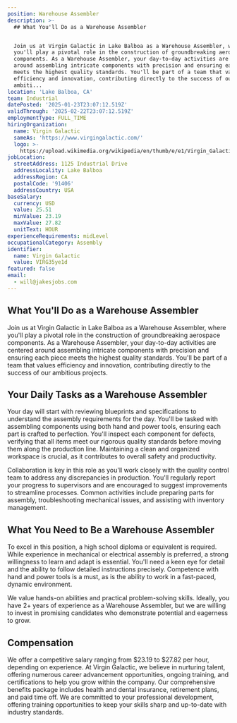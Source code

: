 ```yaml
---
position: Warehouse Assembler
description: >-
  ## What You'll Do as a Warehouse Assembler


  Join us at Virgin Galactic in Lake Balboa as a Warehouse Assembler, where
  you'll play a pivotal role in the construction of groundbreaking aerospace
  components. As a Warehouse Assembler, your day-to-day activities are centered
  around assembling intricate components with precision and ensuring each piece
  meets the highest quality standards. You'll be part of a team that values
  efficiency and innovation, contributing directly to the success of our
  ambiti...
location: 'Lake Balboa, CA'
team: Industrial
datePosted: '2025-01-23T23:07:12.519Z'
validThrough: '2025-02-22T23:07:12.519Z'
employmentType: FULL_TIME
hiringOrganization:
  name: Virgin Galactic
  sameAs: 'https://www.virgingalactic.com/'
  logo: >-
    https://upload.wikimedia.org/wikipedia/en/thumb/e/e1/Virgin_Galactic_logo_%282022%29.svg/1200px-Virgin_Galactic_logo_%282022%29.svg.png
jobLocation:
  streetAddress: 1125 Industrial Drive
  addressLocality: Lake Balboa
  addressRegion: CA
  postalCode: '91406'
  addressCountry: USA
baseSalary:
  currency: USD
  value: 25.51
  minValue: 23.19
  maxValue: 27.82
  unitText: HOUR
experienceRequirements: midLevel
occupationalCategory: Assembly
identifier:
  name: Virgin Galactic
  value: VIRG35ye1d
featured: false
email:
  - will@jakesjobs.com
---
```




## What You'll Do as a Warehouse Assembler

Join us at Virgin Galactic in Lake Balboa as a Warehouse Assembler, where you'll play a pivotal role in the construction of groundbreaking aerospace components. As a Warehouse Assembler, your day-to-day activities are centered around assembling intricate components with precision and ensuring each piece meets the highest quality standards. You'll be part of a team that values efficiency and innovation, contributing directly to the success of our ambitious projects.

## Your Daily Tasks as a Warehouse Assembler

Your day will start with reviewing blueprints and specifications to understand the assembly requirements for the day. You'll be tasked with assembling components using both hand and power tools, ensuring each part is crafted to perfection. You'll inspect each component for defects, verifying that all items meet our rigorous quality standards before moving them along the production line. Maintaining a clean and organized workspace is crucial, as it contributes to overall safety and productivity.

Collaboration is key in this role as you'll work closely with the quality control team to address any discrepancies in production. You'll regularly report your progress to supervisors and are encouraged to suggest improvements to streamline processes. Common activities include preparing parts for assembly, troubleshooting mechanical issues, and assisting with inventory management.

## What You Need to Be a Warehouse Assembler

To excel in this position, a high school diploma or equivalent is required. While experience in mechanical or electrical assembly is preferred, a strong willingness to learn and adapt is essential. You'll need a keen eye for detail and the ability to follow detailed instructions precisely. Competence with hand and power tools is a must, as is the ability to work in a fast-paced, dynamic environment.

We value hands-on abilities and practical problem-solving skills. Ideally, you have 2+ years of experience as a Warehouse Assembler, but we are willing to invest in promising candidates who demonstrate potential and eagerness to grow.

## Compensation

We offer a competitive salary ranging from $23.19 to $27.82 per hour, depending on experience. At Virgin Galactic, we believe in nurturing talent, offering numerous career advancement opportunities, ongoing training, and certifications to help you grow within the company. Our comprehensive benefits package includes health and dental insurance, retirement plans, and paid time off. We are committed to your professional development, offering training opportunities to keep your skills sharp and up-to-date with industry standards.
